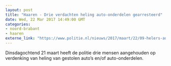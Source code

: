 ```yaml
---
layout: post
title: "Haaren - Drie verdachten heling auto-onderdelen gearresteerd"
date: Wed, 22 Mar 2017 14:49:00 GMT
categories: 
- noord-brabant 
- haaren 
externe_link: "https://www.politie.nl/nieuws/2017/maart/22/09-helers-auto-onderdelen-gearresteerd.html"
---
```


Dinsdagochtend 21 maart heeft de politie drie mensen aangehouden op verdenking van heling van gestolen auto’s en/of auto-onderdelen.
